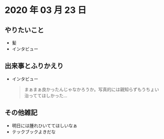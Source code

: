 # 2020 年 03 月 23 日

## やりたいこと

- 髪
- インタビュー

## 出来事とふりかえり

- インタビュー
  > まぁまぁ良かったんじゃなかろうか。写真的には親知らずもうちょい治っててほしかった...

## その他雑記

- 明日には腫れひいててほしいなぁ
- テックブックよきだな
